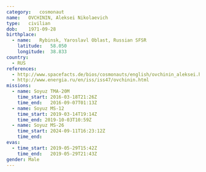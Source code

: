 ```yaml
---
category:	cosmonaut
name:	OVCHININ, Aleksei Nikolaevich
type:	civilian
dob:	1971-09-28
birthplace:
  - name:	Rybinsk, Yaroslavl Oblast, Russian SFSR
    latitude:	58.050
    longitude:	38.833
country:
  - RUS
references:
  - http://www.spacefacts.de/bios/cosmonauts/english/ovchinin_aleksei.htm
  - http://www.energia.ru/en/iss/iss47/ovchinin.html
missions:
  - name: Soyuz TMA-20M
    time_start: 2016-03-18T21:26Z
    time_end:   2016-09-07T01:13Z
  - name: Soyuz MS-12
    time_start:	2019-03-14T19:14Z
    time_end: 2019-10-03T10:59Z
  - name: Soyuz MS-26
    time_start: 2024-09-11T16:23:12Z
    time_end:
evas:
  - time_start: 2019-05-29T15:42Z
    time_end:   2019-05-29T21:43Z
gender:	Male
---
```

